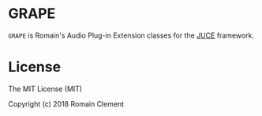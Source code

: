 # GRAPE

`GRAPE` is Romain's Audio Plug-in Extension classes for the [JUCE](https://juce.com) framework.


# License

The MIT License (MIT)

Copyright (c) 2018 Romain Clement
